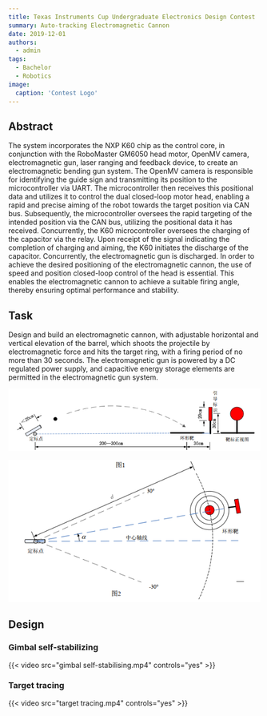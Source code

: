 ```yaml
---
title: Texas Instruments Cup Undergraduate Electronics Design Contest
summary: Auto-tracking Electromagnetic Cannon
date: 2019-12-01
authors:
  - admin
tags:
  - Bachelor
  - Robotics
image:
  caption: 'Contest Logo'
---
```


## Abstract

The system incorporates the NXP K60 chip as the control core, in conjunction with the RoboMaster GM6050 head motor, OpenMV camera, electromagnetic gun, laser ranging and feedback device, to create an electromagnetic bending gun system. The OpenMV camera is responsible for identifying the guide sign and transmitting its position to the microcontroller via UART. The microcontroller then receives this positional data and utilizes it to control the dual closed-loop motor head, enabling a rapid and precise aiming of the robot towards the target position via CAN bus. Subsequently, the microcontroller oversees the rapid targeting of the intended position via the CAN bus, utilizing the positional data it has received. Concurrently, the K60 microcontroller oversees the charging of the capacitor via the relay. Upon receipt of the signal indicating the completion of charging and aiming, the K60 initiates the discharge of the capacitor. Concurrently, the electromagnetic gun is discharged. In order to achieve the desired positioning of the electromagnetic cannon, the use of speed and position closed-loop control of the head is essential. This enables the electromagnetic cannon to achieve a suitable firing angle, thereby ensuring optimal performance and stability.

## Task

Design and build an electromagnetic cannon, with adjustable horizontal and vertical elevation of the barrel, which shoots the projectile by electromagnetic force and hits the target ring, with a firing period of no more than 30 seconds. The electromagnetic gun is powered by a DC regulated power supply, and capacitive energy storage elements are permitted in the electromagnetic gun system.

![](.\fig1.png)

![](.\fig2.png)

## Design



### Gimbal self-stabilizing

{{< video src="gimbal self-stabilising.mp4" controls="yes" >}}

### Target tracing

{{< video src="target tracing.mp4" controls="yes" >}}
